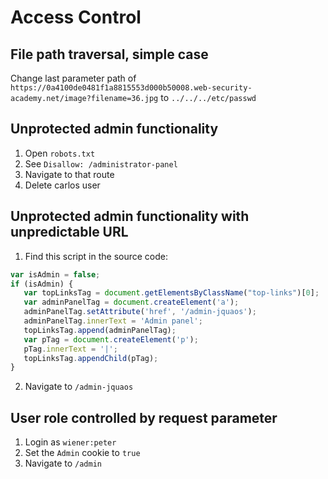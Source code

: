 # Access Control

## File path traversal, simple case

Change last parameter path of `https://0a4100de0481f1a8815553d000b50008.web-security-academy.net/image?filename=36.jpg`
to `../../../etc/passwd`

## Unprotected admin functionality

1. Open `robots.txt`
2. See `Disallow: /administrator-panel`
3. Navigate to that route
4. Delete carlos user

## Unprotected admin functionality with unpredictable URL

1. Find this script in the source code:
``` js
var isAdmin = false;
if (isAdmin) {
   var topLinksTag = document.getElementsByClassName("top-links")[0];
   var adminPanelTag = document.createElement('a');
   adminPanelTag.setAttribute('href', '/admin-jquaos');
   adminPanelTag.innerText = 'Admin panel';
   topLinksTag.append(adminPanelTag);
   var pTag = document.createElement('p');
   pTag.innerText = '|';
   topLinksTag.appendChild(pTag);
}
```
2. Navigate to `/admin-jquaos`


## User role controlled by request parameter

1. Login as `wiener:peter`
2. Set the `Admin` cookie to `true`
3. Navigate to `/admin`

